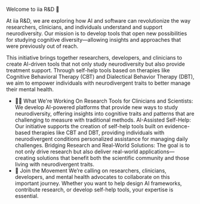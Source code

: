 Welcome to iia R&D 👋

 At iia R&D, we are exploring how AI and software can revolutionize the way researchers, clinicians, and individuals understand and support neurodiversity. Our mission is to develop tools that open new possibilities for studying cognitive diversity—allowing insights and approaches that were previously out of reach.

This initiative brings together researchers, developers, and clinicians to create AI-driven tools that not only study neurodiversity but also provide treatment support. Through self-help tools based on therapies like Cognitive Behavioral Therapy (CBT) and Dialectical Behavior Therapy (DBT), we aim to empower individuals with neurodivergent traits to better manage their mental health.

- 🙋‍♀️ What We're Working On
Research Tools for Clinicians and Scientists: We develop AI-powered platforms that provide new ways to study neurodiversity, offering insights into cognitive traits and patterns that are challenging to measure with traditional methods.
AI-Assisted Self-Help: Our initiative supports the creation of self-help tools built on evidence-based therapies like CBT and DBT, providing individuals with neurodivergent conditions personalized assistance for managing daily challenges.
Bridging Research and Real-World Solutions: The goal is to not only drive research but also deliver real-world applications—creating solutions that benefit both the scientific community and those living with neurodivergent traits.
- 🌟 Join the Movement
We’re calling on researchers, clinicians, developers, and mental health advocates to collaborate on this important journey. Whether you want to help design AI frameworks, contribute research, or develop self-help tools, your expertise is essential.


